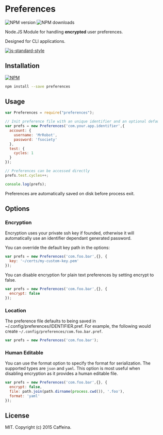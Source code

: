 # Preferences

![NPM version](https://img.shields.io/npm/dm/preferences.svg)
![NPM downloads](https://img.shields.io/npm/dt/preferences.svg)

Node.JS Module for handling **encrypted** user preferences.

Designed for CLI applications.

[![js-standard-style](https://cdn.rawgit.com/feross/standard/master/badge.svg)](https://github.com/feross/standard)

## Installation

[![NPM](https://nodei.co/npm/preferences.png)](https://npmjs.org/package/preferences)

```sh
npm install --save preferences
```

## Usage

```js
var Preferences = require("preferences");

// Init preference file with an unique identifier and an optional default data
var prefs = new Preferences('com.your.app.identifier',{
  account: {
    username: 'MrRobot',
    password: 'fsociety'
  },
  test: {
    cycles: 1
  }
});

// Preferences can be accessed directly
prefs.test.cycles++;

console.log(prefs);
```

Preferences are automatically saved on disk before process exit.

## Options
### Encryption
Encryption uses your private ssh key if founded, otherwise it will automatically use an identifier dependant generated password.

You can override the default key path in the options:

```js
var prefs = new Preferences('com.foo.bar',{}, {
  key: '~/certs/my-custom-key.pem'
});
```

You can disable encryption for plain text preferences by setting encrypt to false.
```js
var prefs = new Preferences('com.foo.bar',{}, {
  encrypt: false
});
```

### Location
The preference file defaults to being saved in ~/.config/preferences/IDENTIFIER.pref. For example, the following would create ```~/.config/preferences/com.foo.bar.pref```.

```js
var prefs = new Preferences('com.foo.bar');
```

### Human Editable
You can use the format option to specify the format for serialization. The supported types are ```json``` and ```yaml```. This option is most useful when disabling encryption as it provides a human editable file.

```js
var prefs = new Preferences('com.foo.bar',{}, {
  encrypt: false,
  file: path.join(path.dirname(process.cwd()), '.foo'),
  format: 'yaml'
});
```

## License

MIT. Copyright (c) 2015 Caffeina.
